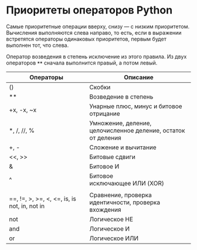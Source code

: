 # Приоритеты операторов Python

Самые приоритетные операции вверху, снизу — с низким приоритетом. Вычисления выполняются слева направо, то есть, если в выражении встретятся операторы одинаковых приоритетов, первым будет выполнен тот, что слева.

Оператор возведения в степень исключение из этого правила. Из двух операторов **`**`** сначала выполнится правый, а потом левый.

| Операторы | Описание |
| --- | --- |
| () | Скобки |
| ** | Возведение в степень |
| +x, -x, ~x | Унарные плюс, минус и битовое отрицание |
| *, /, //, % | Умножение, деление, целочисленное деление, остаток от деления |
| +, - | Сложение и вычитание |
| <<, >> | Битовые сдвиги |
| & | Битовое И |
| ^ | Битовое исключающее ИЛИ (XOR) |
| | | Битовое ИЛИ |
| ==, !=, >, >=, <, <=, is, is not, in, not in | Сравнение, проверка идентичности, проверка вхождения |
| not | Логическое НЕ |
| and | Логическое И |
| or | Логическое ИЛИ |
